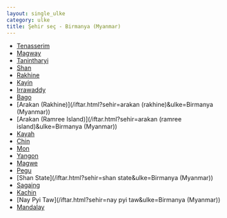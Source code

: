 ```yaml
---
layout: single_ulke
category: ulke
title: Şehir seç - Birmanya (Myanmar)
---
```

* [Tenasserim](/iftar.html?sehir=tenasserim&ulke=Birmanya (Myanmar))
* [Magway](/iftar.html?sehir=magway&ulke=Birmanya (Myanmar))
* [Tanintharyi](/iftar.html?sehir=tanintharyi&ulke=Birmanya (Myanmar))
* [Shan](/iftar.html?sehir=shan&ulke=Birmanya (Myanmar))
* [Rakhine](/iftar.html?sehir=rakhine&ulke=Birmanya (Myanmar))
* [Kayin](/iftar.html?sehir=kayin&ulke=Birmanya (Myanmar))
* [Irrawaddy](/iftar.html?sehir=irrawaddy&ulke=Birmanya (Myanmar))
* [Bago](/iftar.html?sehir=bago&ulke=Birmanya (Myanmar))
* [Arakan (Rakhine)](/iftar.html?sehir=arakan (rakhine)&ulke=Birmanya (Myanmar))
* [Arakan (Ramree Island)](/iftar.html?sehir=arakan (ramree island)&ulke=Birmanya (Myanmar))
* [Kayah](/iftar.html?sehir=kayah&ulke=Birmanya (Myanmar))
* [Chin](/iftar.html?sehir=chin&ulke=Birmanya (Myanmar))
* [Mon](/iftar.html?sehir=mon&ulke=Birmanya (Myanmar))
* [Yangon](/iftar.html?sehir=yangon&ulke=Birmanya (Myanmar))
* [Magwe](/iftar.html?sehir=magwe&ulke=Birmanya (Myanmar))
* [Pegu](/iftar.html?sehir=pegu&ulke=Birmanya (Myanmar))
* [Shan State](/iftar.html?sehir=shan state&ulke=Birmanya (Myanmar))
* [Sagaing](/iftar.html?sehir=sagaing&ulke=Birmanya (Myanmar))
* [Kachin](/iftar.html?sehir=kachin&ulke=Birmanya (Myanmar))
* [Nay Pyi Taw](/iftar.html?sehir=nay pyi taw&ulke=Birmanya (Myanmar))
* [Mandalay](/iftar.html?sehir=mandalay&ulke=Birmanya (Myanmar))
